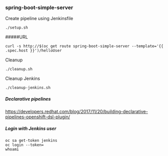 ### spring-boot-simple-server

Create pipeline using Jenkinsfile
```
./setup.sh
```

#####URL

```
curl -s http://$(oc get route spring-boot-simple-server --template='{{ .spec.host }}')/helloUser
```

Cleanup

```
./cleanup.sh
```

Cleanup Jenkins

```
./cleanup-jenkins.sh
```

##### Declarative pipelines
https://developers.redhat.com/blog/2017/11/20/building-declarative-pipelines-openshift-dsl-plugin/


##### Login with Jenkins user
```
oc sa get-token jenkins  
oc login --token=
whoami
```

